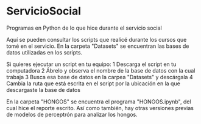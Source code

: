 # ServicioSocial
Programas en Python de lo que hice durante el servicio social

Aquí se pueden consultar los scripts que realicé durante los cursos que tomé en el servicio.
En la carpeta "Datasets" se encuentran las bases de datos utilizadas en los scripts.

Si quieres ejecutar un script en tu equipo:
1  Descarga el script en tu computadora
2  Ábrelo y observa el nombre de la base de datos con la cual trabaja
3  Busca esa base de datos en la carpea "Datasets" y descárgala
4  Cambia la ruta que está escrita en el script por la ubicación en la que descargaste la base de datos

En la carpeta "HONGOS" se encuentra el programa "HONGOS.ipynb", del cual hice el reporte escrito.
Así como también, hay otras versiones previas de modelos de perceptrón para analizar los hongos.
